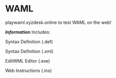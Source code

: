 # WAML

playwaml.xyzdesk.online to test WAML on the web!

_**Information**_
Includes:

Syntax Definition (.def)

Syntax Definition (.xml)

EditWML Editor (.exe)

Web Instructions (.ins)
